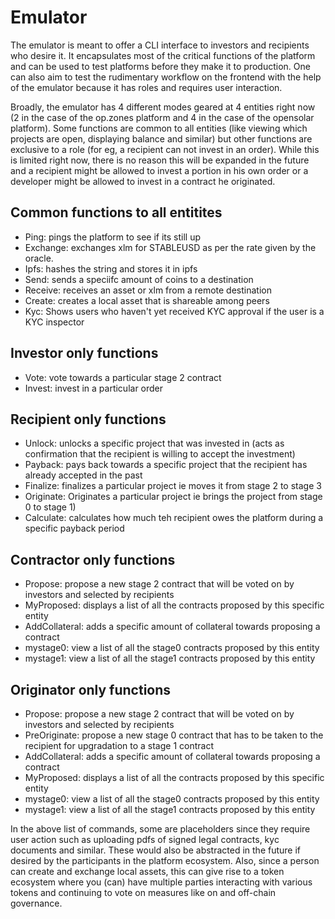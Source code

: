 # Emulator

The emulator is meant to offer a CLI interface to investors and recipients who desire it. It encapsulates most of the critical functions of the platform and can be used to test platforms before they make it to production. One can also aim to test the rudimentary workflow on the frontend with the help of the emulator because it has roles and requires user interaction.

Broadly, the emulator has 4 different modes geared at 4 entities right now (2 in the case of the op.zones platform and 4 in the case of the opensolar platform). Some  functions are common to all entities (like viewing which projects are open, displaying balance and similar) but other functions are exclusive to a role (for eg, a recipient can not invest in an order). While this is limited right now, there is no reason this will be expanded in the future and a recipient might be allowed to invest a portion in his own order or a developer might be allowed to invest in a contract he originated.

## Common functions to all entitites

- Ping: pings the platform to see if its still up
- Exchange: exchanges xlm for STABLEUSD as per the rate given by the oracle.
- Ipfs: hashes the string and stores it in ipfs
- Send: sends a speciifc amount of coins to a destination
- Receive: receives an asset or xlm from a remote destination
- Create: creates a local asset that is shareable among peers
- Kyc: Shows users who haven't yet received KYC approval if the user is a KYC inspector

## Investor only functions

- Vote: vote towards a particular stage 2 contract
- Invest: invest in a particular order

## Recipient only functions

- Unlock: unlocks a specific project that was invested in (acts as confirmation that the recipient is willing to accept the investment)
- Payback: pays back towards a specific project that the recipient has already accepted in the past
- Finalize: finalizes a particular project ie moves it from stage 2 to stage 3
- Originate: Originates a particular project ie brings the project from stage 0 to stage 1)
- Calculate: calculates how much teh recipient owes the platform during a specific payback period

## Contractor only functions

- Propose: propose a new stage 2 contract that will be voted on by investors and selected by recipients
- MyProposed: displays a list of all the contracts proposed by this specific entity
- AddCollateral: adds a specific amount of collateral towards proposing a contract
- mystage0: view a list of all the stage0 contracts proposed by this entity
- mystage1: view a list of all the stage1 contracts proposed by this entity

## Originator only functions

- Propose: propose a new stage 2 contract that will be voted on by investors and selected by recipients
- PreOriginate: propose a new stage 0 contract that has to be taken to the recipient for upgradation to a stage 1 contract
- AddCollateral: adds a specific amount of collateral towards proposing a contract
- MyProposed: displays a list of all the contracts proposed by this specific entity
- mystage0: view a list of all the stage0 contracts proposed by this entity
- mystage1: view a list of all the stage1 contracts proposed by this entity


In the above list of commands, some are placeholders since they require user action such as uploading pdfs of signed legal contracts, kyc documents and similar. These would also be abstracted in the future if desired by the participants in the platform ecosystem. Also, since a person can create and exchange local assets, this can give rise to a token ecosystem where you (can) have multiple parties interacting with various tokens and continuing to vote on measures like on and off-chain governance.
